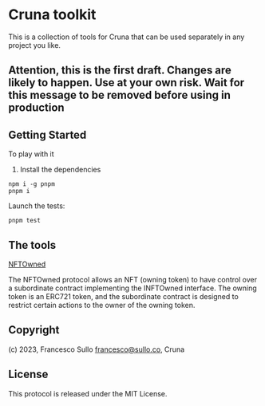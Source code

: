 # Cruna toolkit

This is a collection of tools for Cruna that can be used separately in any project you like.

## Attention, this is the first draft. Changes are likely to happen. Use at your own risk. Wait for this message to be removed before using in production

## Getting Started

To play with it

1. Install the dependencies
``` 
npm i -g pnpm
pnpm i 
```

Launch the tests:
``` 
pnpm test
```

## The tools

[NFTOwned](./NFT_OWNED.md)

The NFTOwned protocol allows an NFT (owning token) to have control over a subordinate contract implementing the INFTOwned interface. The owning token is an ERC721 token, and the subordinate contract is designed to restrict certain actions to the owner of the owning token.

## Copyright

(c) 2023, Francesco Sullo <francesco@sullo.co>, Cruna 

## License

This protocol is released under the MIT License.
